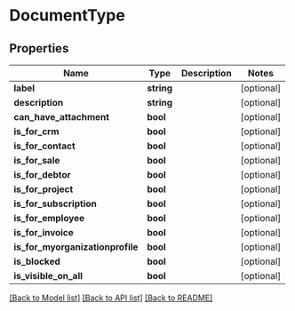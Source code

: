 # DocumentType

## Properties

 Name                             | Type       | Description | Notes      
----------------------------------|------------|-------------|------------
 **label**                        | **string** |             | [optional] 
 **description**                  | **string** |             | [optional] 
 **can_have_attachment**          | **bool**   |             | [optional] 
 **is_for_crm**                   | **bool**   |             | [optional] 
 **is_for_contact**               | **bool**   |             | [optional] 
 **is_for_sale**                  | **bool**   |             | [optional] 
 **is_for_debtor**                | **bool**   |             | [optional] 
 **is_for_project**               | **bool**   |             | [optional] 
 **is_for_subscription**          | **bool**   |             | [optional] 
 **is_for_employee**              | **bool**   |             | [optional] 
 **is_for_invoice**               | **bool**   |             | [optional] 
 **is_for_myorganizationprofile** | **bool**   |             | [optional] 
 **is_blocked**                   | **bool**   |             | [optional] 
 **is_visible_on_all**            | **bool**   |             | [optional] 

[[Back to Model list]](../README.md#documentation-for-models) [[Back to API list]](../README.md#documentation-for-api-endpoints) [[Back to README]](../README.md)


